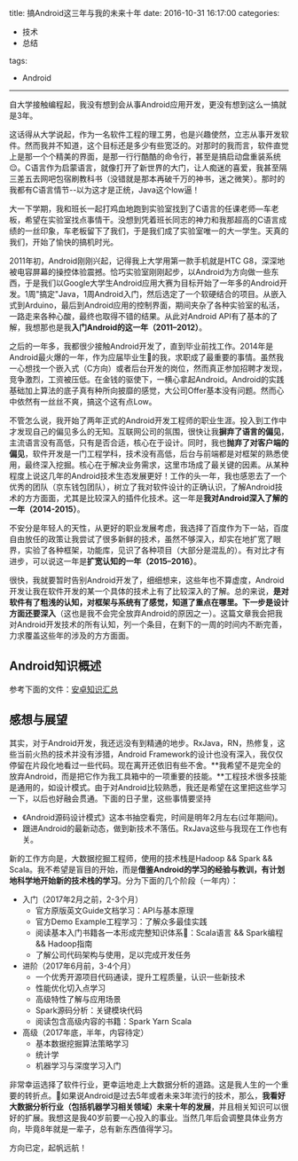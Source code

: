 title: 搞Android这三年与我的未来十年
date: 2016-10-31 16:17:00
categories:
- 技术
- 总结

tags:
- Android
---

自大学接触编程起，我没有想到会从事Android应用开发，更没有想到这么一搞就是3年。

这话得从大学说起，作为一名软件工程的理工男，也是兴趣使然，立志从事开发软件。然而我并不知道，这个目标还是多少有些宽泛的。对那时的我而言，软件直觉上是那一个个精美的界面，是那一行行酷酷的命令行，甚至是搞启动盘重装系统😌。C语言作为启蒙语言，就像打开了新世界的大门，让人痴迷的喜爱，我甚至隔三差五去网吧包宿刷教科书（没错就是那本再破千万的神书，迷之微笑）。那时的我都有C语言情节--以为这才是正统，Java这个low逼！

大一下学期，我和班长一起打鸡血地跑到实验室找到了C语言的任课老师—车老板，希望在实验室找点事情干。没想到凭着班长同志的神力和我那超高的C语言成绩的一丝印象，车老板留下了我们，于是我们成了实验室唯一的大一学生。天真的我们，开始了愉快的搞机时光。

2011年初，Android刚刚兴起，记得我上大学用第一款手机就是HTC G8，深深地被电容屏幕的操控体验震撼。恰巧实验室刚刚起步，以Android为方向做一些东西，于是我们以Google大学生Android应用大赛为目标开始了一年多的Android开发。1周"搞定"Java，1周Android入门，然后选定了一个软硬结合的项目。从嵌入式到Arduino，最后到Android应用的控制界面，期间夹杂了各种实验室的私活，一路走来各种心酸，最终也取得不错的结果。从此对Android API有了基本的了解，我想那也是我**入门Android的这一年（2011–2012）**。

之后的一年多，我都很少接触Android开发了，直到毕业前找工作。2014年是Android最火爆的一年，作为应届毕业生的我，求职成了最重要的事情。虽然我一心想找一个嵌入式（C方向）或者后台开发的岗位，然而真正参加招聘才发现，竞争激烈，工资被压低。在金钱的驱使下，一横心拿起Android。Android的实践基础加上算法的底子真有种所向披靡的感觉，大公司Offer基本没有问题。然而心中依然有一丝丝不爽，搞这个这有点Low。

不管怎么说，我开始了两年正式的Android开发工程师的职业生涯。投入到工作中才发现自己的偏见多么的无知。互联网公司的氛围，很快让我**摒弃了语言的偏见**，主流语言没有高低，只有是否合适，核心在于设计。同时，我也**抛弃了对客户端的偏见**，软件开发是一门工程学科，技术没有高低，后台与前端都是对框架的熟悉使用，最终深入挖掘。核心在于解决业务需求，这里市场成了最关键的因素。从某种程度上说这几年的Android技术生态发展更好！工作的头一年，我也感恩去了一个优秀的团队（京东钱包团队），树立了我对软件设计的正确认识，了解Android技术的方方面面，尤其是比较深入的插件化技术。这一年是**我对Android深入了解的一年（2014-2015）**。

不安分是年轻人的天性，从更好的职业发展考虑，我选择了百度作为下一站，百度自由放任的政策让我尝试了很多新鲜的技术，虽然不够深入，却实在地扩宽了眼界，实验了各种框架，功能库，见识了各种项目（大部分是混乱的）。有对比才有进步，可以说这一年是**扩宽认知的一年（2015–2016）**。

很快，我就要暂时告别Android开发了，细细想来，这些年也不算虚度，Android开发让我在软件开发的某一个具体的技术上有了比较深入的了解。总的来说，**是对软件有了粗浅的认知，对框架与系统有了感觉，知道了重点在哪里。下一步是设计方面还要深入**（这也是我不会完全放弃Android的原因之一）。这篇文章我会把我对Android开发技术的所有认知，列一个条目，在剩下的一周的时间内不断完善，力求覆盖这些年的涉及的方方面面。



## Android知识概述

参考下面的文件：[安卓知识汇总](files/Android知识汇总.mindnode)

## 感想与展望

其实，对于Android开发，我还远没有到精通的地步。RxJava，RN，热修复，这些当前火热的技术并没有涉猎，Android Framework的设计也没有深入，我仅仅停留在片段化地看过一些代码。现在离开还依旧有些不舍。**我希望不是完全的放弃Android，而是把它作为我工具箱中的一项重要的技能。**工程技术很多技能是通用的，如设计模式。由于对Android比较熟悉，我还是希望在这里把这些学习一下，以后也好融会贯通。下面的日子里，这些事情要坚持

* 《Android源码设计模式》这本书抽空看完，时间是明年2月左右(过年期间)。
* 跟进Android的最新动态，做到新技术不落伍。RxJava这些与我现在工作也有关。

新的工作方向是，大数据挖掘工程师，使用的技术栈是Hadoop && Spark && Scala。我不希望是盲目的开始，而是**借鉴Android的学习的经验与教训，有计划地科学地开始新的技术栈的学习**。分为下面的几个阶段（一年内）：

* 入门（2017年2月之前，2-3个月）
  * 官方原版英文Guide文档学习：API与基本原理
  * 官方Demo Example工程学习：了解众多最佳实践
  * 阅读基本入门书籍各一本形成完整知识体系：Scala语言 && Spark编程 && Hadoop指南
  * 了解公司代码架构与使用，足以完成开发任务
* 进阶（2017年6月前，3-4个月）
  * 一个优秀开源项目代码通读，提升工程质量，认识一些新技术
  * 性能优化切入点学习
  * 高级特性了解与应用场景
  * Spark源码分析：关键模块代码
  * 阅读包含高级内容的书籍：Spark Yarn Scala
* 高级（2017年底，半年，内容待定）
  * 基本数据挖掘算法策略学习
  * 统计学
  * 机器学习与深度学习入门

非常幸运选择了软件行业，更幸运地走上大数据分析的道路。这是我人生的一个重要的转折点。如果说Android是过去5年或者未来3年流行的技术，那么，**我看好大数据分析行业（包括机器学习相关领域）未来十年的发展**，并且相关知识可以很好的扩展。我想这是我40岁前要一心投入的事业。当然几年后会调整具体业务方向，毕竟8年就是一辈子，总有新东西值得学习。

方向已定，起帆远航！